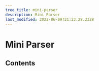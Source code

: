 ```yaml
---
tree_title: mini-parser
description: Mini Parser
last_modified: 2022-06-09T21:23:28.2328
---
```


# Mini Parser

## Contents
